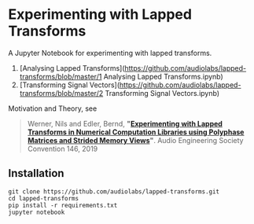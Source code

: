 # Experimenting with Lapped Transforms

A Jupyter Notebook for experimenting with lapped transforms.

 1. [Analysing Lapped Transforms](https://github.com/audiolabs/lapped-transforms/blob/master/1 Analysing Lapped Transforms.ipynb)
 1. [Transforming Signal Vectors](https://github.com/audiolabs/lapped-transforms/blob/master/2 Transforming Signal Vectors.ipynb)

Motivation and Theory, see

> Werner, Nils and Edler, Bernd, **"[Experimenting with Lapped Transforms in Numerical Computation Libraries using Polyphase Matrices and Strided Memory Views](http://www.aes.org/e-lib/browse.cfm?elib=20381)"**. Audio Engineering Society Convention 146, 2019

## Installation

```
git clone https://github.com/audiolabs/lapped-transforms.git
cd lapped-transforms
pip install -r requirements.txt
jupyter notebook
```
